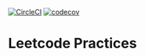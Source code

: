 [![CircleCI](https://circleci.com/gh/masssh/leetcode.svg?style=svg)](https://circleci.com/gh/masssh/leetcode)
[![codecov](https://codecov.io/gh/masssh/leetcode/branch/master/graph/badge.svg)](https://codecov.io/gh/masssh/leetcode)

# Leetcode Practices
